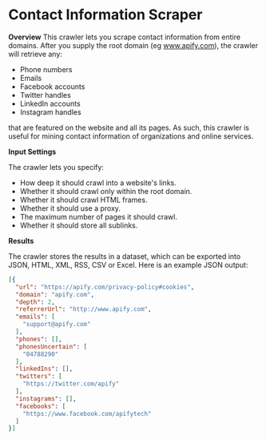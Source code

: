 # Contact Information Scraper
**Overview**
This crawler lets you scrape contact information from entire domains. After you supply the root domain (eg www.apify.com), the crawler will retrieve any:

- Phone numbers
- Emails
- Facebook accounts
- Twitter handles
- LinkedIn accounts
- Instagram handles

that are featured on the website and all its pages. As such, this crawler is useful for mining contact information of organizations and online services.

**Input Settings**

The crawler lets you specify:

- How deep it should crawl into a website's links.
- Whether it should crawl only within the root domain.
- Whether it should crawl HTML frames.
- Whether it should use a proxy.
- The maximum number of pages it should crawl.
- Whether it should store all sublinks.

**Results**

The crawler stores the results in a dataset, which can be exported into JSON, HTML, XML, RSS, CSV or Excel. Here is an example JSON output:

```json
[{
  "url": "https://apify.com/privacy-policy#cookies",
  "domain": "apify.com",
  "depth": 2,
  "referrerUrl": "http://www.apify.com",
  "emails": [
    "support@apify.com"
  ],
  "phones": [],
  "phonesUncertain": [
    "04788290"
  ],
  "linkedIns": [],
  "twitters": [
    "https://twitter.com/apify"
  ],
  "instagrams": [],
  "facebooks": [
    "https://www.facebook.com/apifytech"
  ]
}]
```
